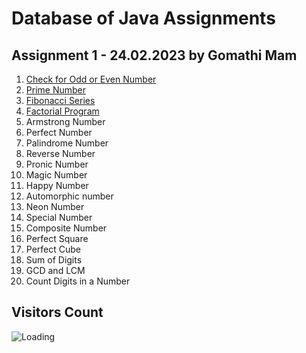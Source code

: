 Database of Java Assignments
============================


Assignment 1 - 24.02.2023 by Gomathi Mam
-----------------------------------------

1. [Check for Odd or Even Number](https://github.com/noobshubham/Java-Assignments/blob/master/Assignment%201%20-%2024.02.2023/OddEven.java)
2. [Prime Number](https://github.com/noobshubham/Java-Assignments/blob/master/Assignment%201%20-%2024.02.2023/PrimeNumber.java)
3. [Fibonacci Series](https://github.com/sumeet2442/Java-Assignments/blob/master/Assignment%201%20-%2024.02.2023/Fib.java)
4. [Factorial Program](https://github.com/noobshubham/Java-Assignments/blob/master/Assignment%201%20-%2024.02.2023/Factorial.java)
5. Armstrong Number
6. Perfect Number
7. Palindrome Number
8. Reverse Number
9. Pronic Number
10. Magic Number
11. Happy Number
12. Automorphic number
13. Neon Number
14. Special Number
15. Composite Number
16. Perfect Square
17. Perfect Cube
18. Sum of Digits
19. GCD and LCM
20. Count Digits in a Number


Visitors Count
------------------

<img align="left" src = "https://profile-counter.glitch.me/Java-Assignments/count.svg" alt ="Loading">
